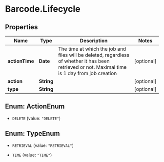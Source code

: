 # Barcode.Lifecycle

## Properties
Name | Type | Description | Notes
------------ | ------------- | ------------- | -------------
**actionTime** | **Date** | The time at which the job and files will be deleted, regardless of whether it has been retrieved or not. Maximal time is 1 day from job creation | [optional] 
**action** | **String** |  | [optional] 
**type** | **String** |  | [optional] 


<a name="ActionEnum"></a>
## Enum: ActionEnum


* `DELETE` (value: `"DELETE"`)




<a name="TypeEnum"></a>
## Enum: TypeEnum


* `RETRIEVAL` (value: `"RETRIEVAL"`)

* `TIME` (value: `"TIME"`)




